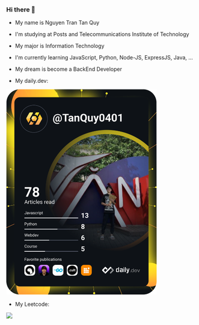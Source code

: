 ### Hi there 👋
- My name is Nguyen Tran Tan Quy
- I'm studying at Posts and Telecommunications Institute of Technology
- My major is Information Technology
- I'm currently learning JavaScript, Python, Node-JS, ExpressJS, Java, ...
- My dream is become a BackEnd Developer

- My daily.dev:

<a href="https://app.daily.dev/TanQuy0401"><img src="https://github.com/NguyenTranTanQuy/NguyenTranTanQuy/blob/main/devcard.svg" width="400" alt="Nguyễn Trần Tấn Quy's Dev Card"/></a>

- My Leetcode:

![](https://leetcode.card.workers.dev/NguyenTranTanQuy?theme=dark&font=baloo&extension=null)

<!--
**NguyenTranTanQuy/NguyenTranTanQuy** is a ✨ _special_ ✨ repository because its `README.md` (this file) appears on your GitHub profile.

Here are some ideas to get you started:

- 🔭 I’m currently working on ...
- 🌱 I’m currently learning ...
- 👯 I’m looking to collaborate on ...
- 🤔 I’m looking for help with ...
- 💬 Ask me about ...
- 📫 How to reach me: ...
- 😄 Pronouns: ...
- ⚡ Fun fact: ...
-->
